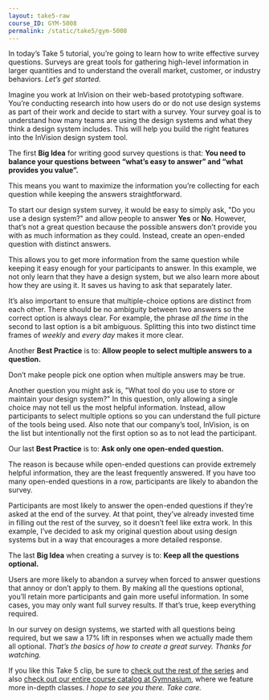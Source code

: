 ```yaml
---
layout: take5-raw
course_ID: GYM-5008
permalink: /static/take5/gym-5008
---
```


In today’s Take 5 tutorial, you’re going to learn how to write effective survey questions. Surveys are great tools for gathering high-level information in larger quantities and to understand the overall market, customer, or industry behaviors. *Let’s get started.*

Imagine you work at InVision on their web-based prototyping software. You’re conducting research into how users do or do not use design systems as part of their work and decide to start with a survey. Your survey goal is to understand how many teams are using the design systems and what they think a design system includes. This will help you build the right features into the InVision design system tool.

The first **Big Idea** for writing good survey questions is that: **You need to balance your questions between “what’s easy to answer” and “what provides you value”.**

This means you want to maximize the information you’re collecting for each question while keeping the answers straightforward.

To start our design system survey, it would be easy to simply ask, "Do you use a design system?" and allow people to answer **Yes** or **No**. However, that’s not a great question because the possible answers don’t provide you with as much information as they could. Instead, create an open-ended question with distinct answers.

This allows you to get more information from the same question while keeping it easy enough for your participants to answer. In this example, we not only learn that they have a design system, but we also learn more about how they are using it. It saves us having to ask that separately later.

It’s also important to ensure that multiple-choice options are distinct from each other. There should be no ambiguity between two answers so the correct option is always clear. For example, the phrase *all the time* in the second to last option is a bit ambiguous. Splitting this into two distinct time frames of *weekly* and *every day* makes it more clear.

Another **Best Practice** is to: **Allow people to select multiple answers to a question.**

Don’t make people pick one option when multiple answers may be true.

Another question you might ask is, "What tool do you use to store or maintain your design system?" In this question, only allowing a single choice may not tell us the most helpful information. Instead, allow participants to select multiple options so you can understand the full picture of the tools being used. Also note that our company’s tool, InVision, is on the list but intentionally not the first option so as to not lead the participant.

Our last **Best Practice** is to: **Ask only one open-ended question.**

The reason is because while open-ended questions can provide extremely helpful information, they are the least frequently answered. If you have too many open-ended questions in a row, participants are likely to abandon the survey.

Participants are most likely to answer the open-ended questions if they’re asked at the end of the survey. At that point, they’ve already invested time in filling out the rest of the survey, so it doesn’t feel like extra work. In this example, I’ve decided to ask my original question about using design systems but in a way that encourages a more detailed response.

The last **Big Idea** when creating a survey is to: **Keep all the questions optional.**

Users are more likely to abandon a survey when forced to answer questions that annoy or don’t apply to them. By making all the questions optional, you’ll retain more participants and gain more useful information. In some cases, you may only want full survey results. If that’s true, keep everything required.

In our survey on design systems, we started with all questions being required, but we saw a 17% lift in responses when we actually made them all optional. *That’s the basics of how to create a great survey. Thanks for watching.*

If you like this Take 5 clip, be sure to [check out the rest of the series][1] and also [check out our entire course catalog at Gymnasium][2], where we feature more in-depth classes. *I hope to see you there. Take care.*

[1]: https://thegymnasium.com/take5
[2]: https://thegymnasium.com/courses
